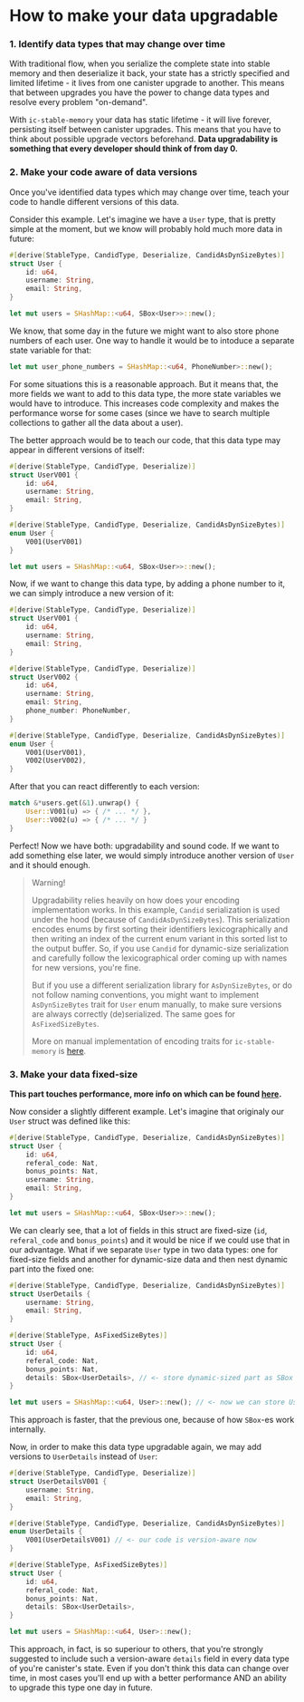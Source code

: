 # How to make your data upgradable

### 1. Identify data types that may change over time
With traditional flow, when you serialize the complete state into stable memory and then deserialize it back, your state 
has a strictly specified and limited lifetime - it lives from one canister upgrade to another. This means that between 
upgrades you have the power to change data types and resolve every problem "on-demand".

With `ic-stable-memory` your data has static lifetime - it will live forever, persisting itself between canister upgrades.
This means that you have to think about possible upgrade vectors beforehand. **Data upgradability is something that every 
developer should think of from day 0.**

### 2. Make your code aware of data versions
Once you've identified data types which may change over time, teach your code to handle different versions of this data.

Consider this example. Let's imagine we have a `User` type, that is pretty simple at the moment, but we know will 
probably hold much more data in future:
```rust
#[derive(StableType, CandidType, Deserialize, CandidAsDynSizeBytes)]
struct User {
    id: u64,
    username: String,
    email: String,
}

let mut users = SHashMap::<u64, SBox<User>>::new();
```
We know, that some day in the future we might want to also store phone numbers of each user. One way to handle it would be
to intoduce a separate state variable for that:
```rust
let mut user_phone_numbers = SHashMap::<u64, PhoneNumber>::new();
```
For some situations this is a reasonable approach. But it means that, the more fields we want to add to this data type,
the more state variables we would have to introduce. This increases code complexity and makes the performance worse for 
some cases (since we have to search multiple collections to gather all the data about a user).

The better approach would be to teach our code, that this data type may appear in different versions of itself:
```rust
#[derive(StableType, CandidType, Deserialize)]
struct UserV001 {
    id: u64,
    username: String,
    email: String,
}

#[derive(StableType, CandidType, Deserialize, CandidAsDynSizeBytes)]
enum User {
    V001(UserV001)
}

let mut users = SHashMap::<u64, SBox<User>>::new();
```

Now, if we want to change this data type, by adding a phone number to it, we can simply introduce a new version of it:
```rust
#[derive(StableType, CandidType, Deserialize)]
struct UserV001 {
    id: u64,
    username: String,
    email: String,
}

#[derive(StableType, CandidType, Deserialize)]
struct UserV002 {
    id: u64,
    username: String,
    email: String,
    phone_number: PhoneNumber,
}

#[derive(StableType, CandidType, Deserialize, CandidAsDynSizeBytes)]
enum User {
    V001(UserV001),
    V002(UserV002),
}
```
After that you can react differently to each version:
```rust
match &*users.get(&1).unwrap() {
    User::V001(u) => { /* ... */ },
    User::V002(u) => { /* ... */ }
}
```

Perfect! Now we have both: upgradability and sound code. If we want to add something else later, we would simply introduce
another version of `User` and it should enough.

> Warning!
>
> Upgradability relies heavily on how does your encoding implementation works. In this example, `Candid` serialization is used
under the hood (because of `CandidAsDynSizeBytes`). This serialization encodes enums by first sorting their identifiers lexicographically and then writing
an index of the current enum variant in this sorted list to the output buffer. So, if you use `Candid` for dynamic-size 
serialization and carefully follow the lexicographical order coming up with names for new versions, you're fine.
> 
> But if you use a different serialization library for `AsDynSizeBytes`, or do not follow naming conventions, you might want
to implement `AsDynSizeBytes` trait for `User` enum manually, to make sure versions are always correctly (de)serialized.
> The same goes for `AsFixedSizeBytes`.
> 
> More on manual implementation of encoding traits for `ic-stable-memory` is [here](./encoding.md).

### 3. Make your data fixed-size
**This part touches performance, more info on which can be found [here](./perfomance.md).**

Now consider a slightly different example. Let's imagine that originaly our `User` struct was defined like this:
```rust
#[derive(StableType, CandidType, Deserialize, CandidAsDynSizeBytes)]
struct User {
    id: u64,
    referal_code: Nat,
    bonus_points: Nat,
    username: String,
    email: String,
}

let mut users = SHashMap::<u64, SBox<User>>::new();
```
We can clearly see, that a lot of fields in this struct are fixed-size (`id`, `referal_code` and `bonus_points`) and it 
would be nice if we could use that in our advantage. What if we separate `User` type in two data types: one for fixed-size
fields and another for dynamic-size data and then nest dynamic part into the fixed one:
```rust
#[derive(StableType, CandidType, Deserialize, CandidAsDynSizeBytes)]
struct UserDetails {
    username: String,
    email: String,
}

#[derive(StableType, AsFixedSizeBytes)]
struct User {
    id: u64,
    referal_code: Nat,
    bonus_points: Nat,
    details: SBox<UserDetails>, // <- store dynamic-sized part as SBox inside the main struct
}

let mut users = SHashMap::<u64, User>::new(); // <- now we can store User directly, without SBox
```
This approach is faster, that the previous one, because of how `SBox`-es work internally.

Now, in order to make this data type upgradable again, we may add versions to `UserDetails` instead of `User`:
```rust
#[derive(StableType, CandidType, Deserialize)]
struct UserDetailsV001 {
    username: String,
    email: String,
}

#[derive(StableType, CandidType, Deserialize, CandidAsDynSizeBytes)]
enum UserDetails {
    V001(UserDetailsV001) // <- our code is version-aware now
}

#[derive(StableType, AsFixedSizeBytes)]
struct User {
    id: u64,
    referal_code: Nat,
    bonus_points: Nat,
    details: SBox<UserDetails>,
}

let mut users = SHashMap::<u64, User>::new();
```

This approach, in fact, is so superiour to others, that you're strongly suggested to include such a version-aware `details`
field in every data type of you're canister's state. Even if you don't think this data can change over time, in most cases
you'll end up with a better performance AND an ability to upgrade this type one day in future.